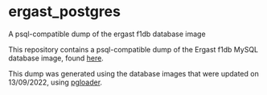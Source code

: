 # ergast_postgres
A psql-compatible dump of the ergast f1db database image

This repository contains a psql-compatible dump of the Ergast f1db MySQL database image, found [here](http://ergast.com/mrd/db/).

This dump was generated using the database images that were updated on 13/09/2022, using [pgloader](https://github.com/dimitri/pgloader).
